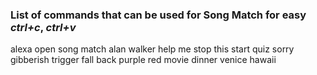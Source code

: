 ### List of commands that can be used for Song Match for easy _ctrl+c_, _ctrl+v_

alexa open song match
alan walker
help me
stop this
start quiz
sorry
gibberish
trigger fall back
purple
red
movie
dinner
venice
hawaii
